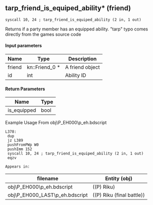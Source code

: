 ## tarp_friend_is_equiped_ability* (friend)

`syscall 10, 24 ; tarp_friend_is_equiped_ability (2 in, 1 out)`

Returns if a party member has an equipped ability. "tarp" typo comes directly from the games source code

#### Input parameters
| Name | Type | Description
|------|------|------------
| friend   | kn::Friend_0 *   | A friend object
| id   | int   | Ability ID


#### Return Parameters
| Name | Type
|------|-----
| is_equipped   | bool   
Example Usage From obj\P_EH000\p_eh.bdscript
```plaintext
L378:
 dup 
 jz L389
 pushFromPWp W0
 pushImm 152
 syscall 10, 24 ; tarp_friend_is_equiped_ability (2 in, 1 out)
 eqzv
```





	Appears in:
| filename | Entity (obj)
|----------|-------------
| obj\P_EH000\p_eh.bdscript       | ((P) Riku)          
| obj\P_EH000_LAST\p_eh.bdscript       | ((P) Riku (final battle))          



